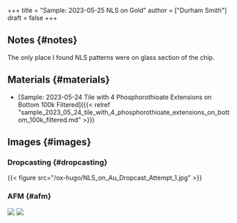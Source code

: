 +++
title = "Sample: 2023-05-25 NLS on Gold"
author = ["Durham Smith"]
draft = false
+++

## Notes {#notes}

The only place I found NLS patterns were on glass section of the chip.


## Materials {#materials}

-   [Sample: 2023-05-24 Tile with 4 Phosphorothioate Extensions on Bottom 100k Filtered]({{< relref "sample_2023_05_24_tile_with_4_phosphorothioate_extensions_on_bottom_100k_filtered.md" >}})


## Images {#images}


### Dropcasting {#dropcasting}

{{< figure src="/ox-hugo/NLS_on_Au_Dropcast_Attempt_1.jpg" >}}


### AFM {#afm}

![](/ox-hugo/2023-05-25-NLS+SAM.0_00005.jpg)
![](/ox-hugo/2023-05-25-NLS+SAM.0_00001.jpg)

